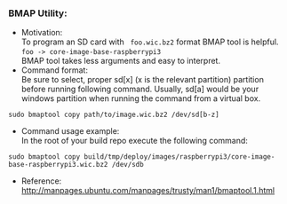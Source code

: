 ### BMAP Utility: <br> 
 * Motivation:<br>
To program an SD card with ``` foo.wic.bz2``` format BMAP tool is helpful.<br>
```foo -> core-image-base-raspberrypi3 ``` <br>
BMAP tool takes less arguments and easy to interpret.
 * Command format:<br>
Be sure to select, proper sd[x] (x is the relevant partition) partition before running following command.
Usually, sd[a] would be your windows partition when running the command from a virtual box.
```
sudo bmaptool copy path/to/image.wic.bz2 /dev/sd[b-z] 
```
 * Command usage example:<br>
In the root of your build repo execute the following command:
```
sudo bmaptool copy build/tmp/deploy/images/raspberrypi3/core-image-base-raspberrypi3.wic.bz2 /dev/sdb
```
 * Reference:<br>
http://manpages.ubuntu.com/manpages/trusty/man1/bmaptool.1.html



